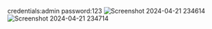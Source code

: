 credentials:admin password:123
![Screenshot 2024-04-21 234614](https://github.com/shemaikuzwe/Attendance_Management_system/assets/130182097/f8e5d931-65d3-453f-9c33-9a2088f9f421)
![Screenshot 2024-04-21 234714](https://github.com/shemaikuzwe/Attendance_Management_system/assets/130182097/3609f125-cfc3-4df4-ae77-d5cf77f59931)

